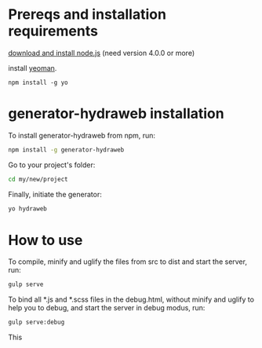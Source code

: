 # Prereqs and installation requirements

[download and install node.js](https://nodejs.org/en/download/) 
(need version 4.0.0 or more)

install [yeoman](http://yeoman.io/).
```shell
npm install -g yo
```


# generator-hydraweb installation

To install generator-hydraweb from npm, run:

```bash
npm install -g generator-hydraweb
```

Go to your project's folder:

```bash
cd my/new/project
```

Finally, initiate the generator:

```bash
yo hydraweb
```

# How to use

To compile, minify and uglify the files from src to dist and start the server, run:

```bash
gulp serve
```



To bind all *.js and *.scss files in the debug.html, without minify and uglify to help you to debug, and start the server in debug modus, run:

```bash
gulp serve:debug
```
This 
